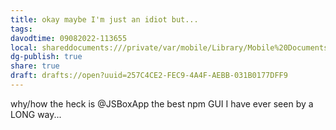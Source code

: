 ```yaml
---
title: okay maybe I'm just an idiot but...
tags: 
davodtime: 09082022-113655
local: shareddocuments:///private/var/mobile/Library/Mobile%20Documents/iCloud~md~obsidian/Documents/OBSHIDDIAN/drafts/257C4CE2-FEC9-4A4F-AEBB-031B0177DFF9.md
dg-publish: true
share: true
draft: drafts://open?uuid=257C4CE2-FEC9-4A4F-AEBB-031B0177DFF9
---
```


why/how the heck is @JSBoxApp the best npm GUI I have ever seen by a LONG way...